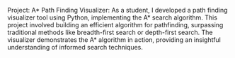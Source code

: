 Project: A* Path Finding Visualizer:
As a student, I developed a path finding visualizer tool using Python, implementing the A* search algorithm. This project involved building an efficient algorithm for pathfinding, surpassing traditional methods like breadth-first search or depth-first search. The visualizer demonstrates the A* algorithm in action, providing an insightful understanding of informed search techniques.

